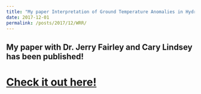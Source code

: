 ```yaml
---
title: "My paper Interpretation of Ground Temperature Anomalies in Hydrothermal Discharge Areas was accepted to WRR!"
date: 2017-12-01
permalink: /posts/2017/12/WRR/
---
```

## My paper with Dr. Jerry Fairley and Cary Lindsey has been published!
<a href="https://www.researchgate.net/publication/321173392_Interpretation_of_Ground_Temperature_Anomalies_in_Hydrothermal_Discharge_Areas"><h1>Check it out here!</h1></a>
